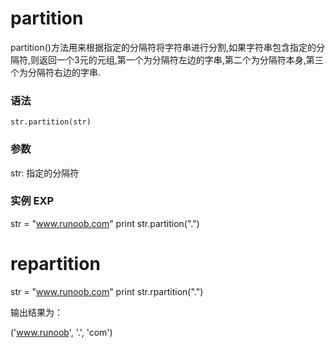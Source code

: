 # partition


partition()方法用来根据指定的分隔符将字符串进行分割,如果字符串包含指定的分隔符,则返回一个3元的元组,第一个为分隔符左边的字串,第二个为分隔符本身,第三个为分隔符右边的字串.

### 语法
`str.partition(str)`

### 参数
str: 指定的分隔符

### 实例 EXP
str = "www.runoob.com"
print  str.partition(".")



# repartition
str = "www.runoob.com"  print  str.rpartition(".")

输出结果为：

('www.runoob',  '.',  'com')
